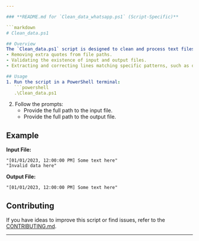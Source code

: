 ```yaml
---

### **README.md for `Clean_data_whatsapp.ps1` (Script-Specific)**

```markdown
# Clean_data.ps1

## Overview
The `Clean_data.ps1` script is designed to clean and process text files by:
- Removing extra quotes from file paths.
- Validating the existence of input and output files.
- Extracting and correcting lines matching specific patterns, such as dates enclosed in square brackets.

## Usage
1. Run the script in a PowerShell terminal:
   ```powershell
   .\Clean_data.ps1
   ```
2. Follow the prompts:
   - Provide the full path to the input file.
   - Provide the full path to the output file.

## Example
**Input File:**
```
"[01/01/2023, 12:00:00 PM] Some text here"
"Invalid data here"
```

**Output File:**
```
"[01/01/2023, 12:00:00 PM] Some text here"
```

## Contributing
If you have ideas to improve this script or find issues, refer to the [CONTRIBUTING.md](../CONTRIBUTING.md).

---
```



